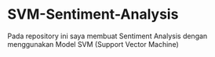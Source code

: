 # SVM-Sentiment-Analysis
Pada repository ini saya membuat Sentiment Analysis dengan menggunakan Model SVM (Support Vector Machine)
